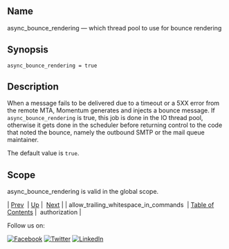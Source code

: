 <a name="conf.ref.async_bounce_rendering"></a>
## Name

async_bounce_rendering — which thread pool to use for bounce rendering

## Synopsis

`async_bounce_rendering = true`

<a name="idp23537072"></a>
## Description

When a message fails to be delivered due to a timeout or a 5XX error from the remote MTA, Momentum generates and injects a bounce message. If `async_bounce_rendering` is true, this job is done in the IO thread pool, otherwise it gets done in the scheduler before returning control to the code that noted the bounce, namely the outbound SMTP or the mail queue maintainer.

The default value is `true`.

<a name="idp23540576"></a>
## Scope

async_bounce_rendering is valid in the global scope.

| [Prev](conf.ref.allow_trailing_whitespace_in_commands.php)  | [Up](config.options.ref.php) |  [Next](conf.ref.authorization.php) |
| allow_trailing_whitespace_in_commands  | [Table of Contents](index.php) |  authorization |

Follow us on:

[![Facebook](https://support.messagesystems.com/images/icon-facebook.png)](http://www.facebook.com/messagesystems) [![Twitter](https://support.messagesystems.com/images/icon-twitter.png)](http://twitter.com/#!/MessageSystems) [![LinkedIn](https://support.messagesystems.com/images/icon-linkedin.png)](http://www.linkedin.com/company/message-systems)